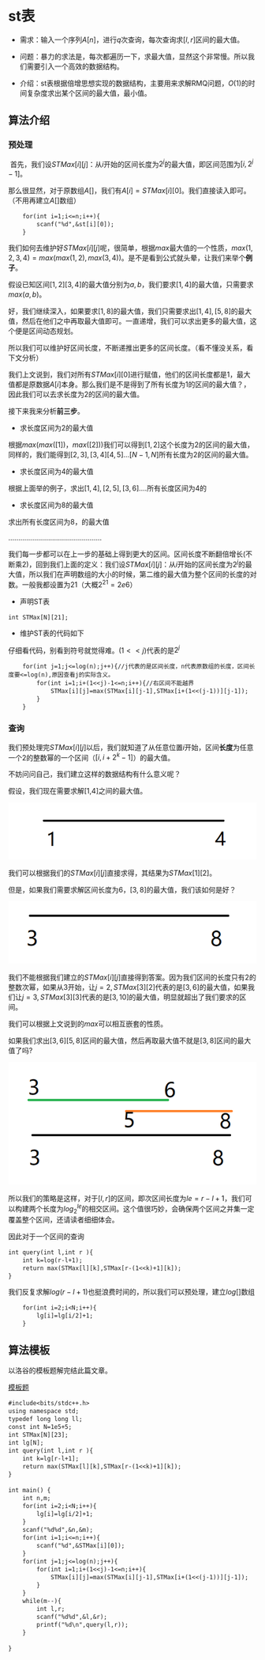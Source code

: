# st表

* 需求：输入一个序列$A[n]$​，进行$q$次查询，每次查询求$[l,r]$区间的最大值。
* 问题：暴力的求法是，每次都遍历一下，求最大值，显然这个非常慢。所以我们需要引入一个高效的数据结构。

* 介绍：st表根据倍增思想实现的数据结构，主要用来求解RMQ问题，$O(1)$​的时间复杂度求出某个区间的最大值，最小值。

## 算法介绍



### 预处理

​	首先，我们设$STMax[i][j]$​：从$i$​开始的区间长度为$2^j$​的最大值，即区间范围为$[i,2^j-1]$​​。

那么很显然，对于原数组$A[]$，我们有$A[i]=STMax[i][0]$​。我们直接读入即可。（不用再建立$A[]$数组）

```
    for(int i=1;i<=n;i++){
        scanf("%d",&st[i][0]);
    }
```

我们如何去维护好$STMax[i][j]$​呢，很简单，根据$max$​最大值的一个性质，$max(1,2,3,4)=max(max(1,2),max(3,4))$​。是不是看到公式就头晕，让我们来举个**例子**。

假设已知区间$[1,2][3,4]$的最大值分别为$a,b$，我们要求$[1,4]$的最大值，只需要求$max(a,b)$。

好，我们继续深入，如果要求$[1,8]$的最大值，我们只需要求出$[1,4],[5,8]$​​的最大值，然后在他们之中再取最大值即可。一直递增，我们可以求出更多的最大值，这个便是区间动态规划。



所以我们可以维护好区间长度，不断递推出更多的区间长度。（看不懂没关系，看下文分析）

我们上文说到，我们对所有$STMax[i][0]$​​​进行赋值，他们的区间长度都是1，最大值都是原数据$A[i]$​​​​本身。那么我们是不是得到了所有长度为1的区间的最大值？，因此我们可以去求长度为2的区间的最大值。



接下来我来分析**前三步**。

* 求长度区间为2的最大值

根据$max(max([1])，max([2]))$我们可以得到$[1,2]$这个长度为2的区间的最大值，同样的，我们能得到$[2,3],[3,4][4,5]...[N-1,N]$所有长度为2的区间的最大值。

* 求长度区间为4的最大值

根据上面举的例子，求出$[1,4],[2,5],[3,6]....$​所有长度区间为4的

* 求长度区间为8的最大值

求出所有长度区间为8，的最大值

...............................................

我们每一步都可以在上一步的基础上得到更大的区间。区间长度不断翻倍增长(不断乘2)，回到我们上面的定义：我们设$STMax[i][j]$​：从$i$​开始的区间长度为$2^j$​的最大值，所以我们在声明数组的大小的时候，第二维的最大值为整个区间的长度的对数。一般我都设置为21（大概$2^{21}=2e6$​​）

* 声明ST表

```
int STMax[N][21];
```

* 维护ST表的代码如下

仔细看代码，别看到符号就觉得难。$(1<<j)$代表的是$2^j$

```
    for(int j=1;j<=log(n);j++){//j代表的是区间长度，n代表原数组的长度，区间长度要<=log(n),原因查看j的实际含义。
        for(int i=1;i+(1<<j)-1<=n;i++){//右区间不能越界
            STMax[i][j]=max(STMax[i][j-1],STMax[i+(1<<(j-1))][j-1]);
        }
    }
```

### 查询

我们预处理完$STMax[i][j]$​​以后，我们就知道了从任意位置$i$​​开始，区间**长度**为任意一个2的整数幂的一个区间（$[i,i+2^k-1]$​​​​）的最大值。

不妨问问自己，我们建立这样的数据结构有什么意义呢？

假设，我们现在需要求解[1,4]之间的最大值。

![image-20210805233657053](st表.assets\image-20210805233657053.png)

我们可以根据我们的$STMax[i][j]$​直接求得，其结果为$STMax[1][2]$​。



但是，如果我们需要求解区间长度为6，$[3,8]$的最大值，我们该如何是好？

![image-20210805233742506](st表.assets\image-20210805233742506.png)

我们不能根据我们建立的$STMax[i][j]$直接得到答案。因为我们区间的长度只有2的整数次幂，如果从3开始，让$j=2,STMax[3][2]$代表的是$[3,6]$的最大值，如果我们让$j=3,STMax[3][3]$代表的是$[3,10]$​的最大值，明显就超出了我们要求的区间。



我们可以根据上文说到的$max$​可以相互嵌套的性质。

如果我们求出$[3,6][5,8]$区间的最大值，然后再取最大值不就是$[3,8]$区间的最大值了吗?

![image-20210805234018263](st表.assets\image-20210805234018263.png)

所以我们的策略是这样，对于$[l,r]$​的区间，即次区间长度为$le=r-l+1$​，我们可以构建两个长度为$log_2^{le}$​的相交区间。这个值很巧妙，会确保两个区间之并集一定覆盖整个区间，还请读者细细体会。



因此对于一个区间的查询

```
int query(int l,int r ){
    int k=log(r-l+1);
    return max(STMax[l][k],STMax[r-(1<<k)+1][k]);
}
```



我们反复求解$log(r-l+1)$也挺浪费时间的，所以我们可以预处理，建立$log[]$数组

```
    for(int i=2;i<N;i++){
        lg[i]=lg[i/2]+1;
    }
```



## 算法模板

以洛谷的模板题解完结此篇文章。

[模板题](https://www.luogu.com.cn/problem/P3865)

```
#include<bits/stdc++.h>
using namespace std;
typedef long long ll;
const int N=1e5+5;
int STMax[N][23];
int lg[N];
int query(int l,int r ){
    int k=lg[r-l+1];
    return max(STMax[l][k],STMax[r-(1<<k)+1][k]);
}

int main() {
    int n,m;
    for(int i=2;i<N;i++){
        lg[i]=lg[i/2]+1;
    }
    scanf("%d%d",&n,&m);
    for(int i=1;i<=n;i++){
        scanf("%d",&STMax[i][0]);
    }
    for(int j=1;j<=log(n);j++){
        for(int i=1;i+(1<<j)-1<=n;i++){
            STMax[i][j]=max(STMax[i][j-1],STMax[i+(1<<(j-1))][j-1]);
        }
    }
    while(m--){
        int l,r;
        scanf("%d%d",&l,&r);
        printf("%d\n",query(l,r));
    }

}

```
